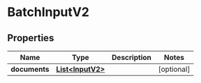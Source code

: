 
# BatchInputV2

## Properties
Name | Type | Description | Notes
------------ | ------------- | ------------- | -------------
**documents** | [**List&lt;InputV2&gt;**](InputV2.md) |  |  [optional]




